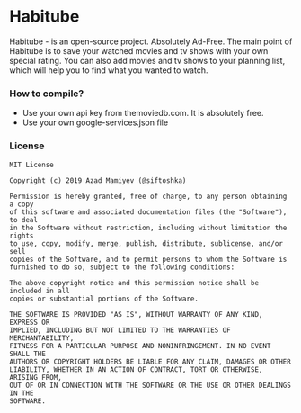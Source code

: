 # Habitube
Habitube - is an open-source project. Absolutely Ad-Free.
The main point of Habitube is to save your watched movies and tv shows with your own special rating.
You can also add movies and tv shows to your planning list, which will help you to find what you wanted to watch.

### How to compile?

- Use your own api key from themoviedb.com. It is absolutely free.
- Use your own google-services.json file

### License
```
MIT License

Copyright (c) 2019 Azad Mamiyev (@siftoshka)

Permission is hereby granted, free of charge, to any person obtaining a copy
of this software and associated documentation files (the "Software"), to deal
in the Software without restriction, including without limitation the rights
to use, copy, modify, merge, publish, distribute, sublicense, and/or sell
copies of the Software, and to permit persons to whom the Software is
furnished to do so, subject to the following conditions:

The above copyright notice and this permission notice shall be included in all
copies or substantial portions of the Software.

THE SOFTWARE IS PROVIDED "AS IS", WITHOUT WARRANTY OF ANY KIND, EXPRESS OR
IMPLIED, INCLUDING BUT NOT LIMITED TO THE WARRANTIES OF MERCHANTABILITY,
FITNESS FOR A PARTICULAR PURPOSE AND NONINFRINGEMENT. IN NO EVENT SHALL THE
AUTHORS OR COPYRIGHT HOLDERS BE LIABLE FOR ANY CLAIM, DAMAGES OR OTHER
LIABILITY, WHETHER IN AN ACTION OF CONTRACT, TORT OR OTHERWISE, ARISING FROM,
OUT OF OR IN CONNECTION WITH THE SOFTWARE OR THE USE OR OTHER DEALINGS IN THE
SOFTWARE.
```
